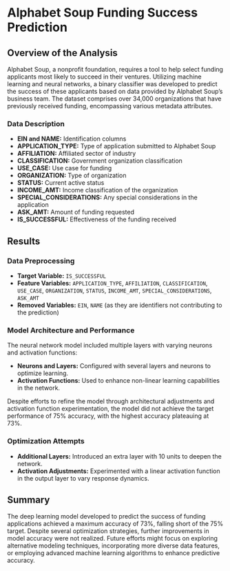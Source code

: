 # Alphabet Soup Funding Success Prediction

## Overview of the Analysis
Alphabet Soup, a nonprofit foundation, requires a tool to help select funding applicants most likely to succeed in their ventures. Utilizing machine learning and neural networks, a binary classifier was developed to predict the success of these applicants based on data provided by Alphabet Soup’s business team. The dataset comprises over 34,000 organizations that have previously received funding, encompassing various metadata attributes.

### Data Description
- **EIN and NAME:** Identification columns
- **APPLICATION_TYPE:** Type of application submitted to Alphabet Soup
- **AFFILIATION:** Affiliated sector of industry
- **CLASSIFICATION:** Government organization classification
- **USE_CASE:** Use case for funding
- **ORGANIZATION:** Type of organization
- **STATUS:** Current active status
- **INCOME_AMT:** Income classification of the organization
- **SPECIAL_CONSIDERATIONS:** Any special considerations in the application
- **ASK_AMT:** Amount of funding requested
- **IS_SUCCESSFUL:** Effectiveness of the funding received

## Results

### Data Preprocessing
- **Target Variable:** `IS_SUCCESSFUL`
- **Feature Variables:** `APPLICATION_TYPE`, `AFFILIATION`, `CLASSIFICATION`, `USE_CASE`, `ORGANIZATION`, `STATUS`, `INCOME_AMT`, `SPECIAL_CONSIDERATIONS`, `ASK_AMT`
- **Removed Variables:** `EIN`, `NAME` (as they are identifiers not contributing to the prediction)

### Model Architecture and Performance
The neural network model included multiple layers with varying neurons and activation functions:
- **Neurons and Layers:** Configured with several layers and neurons to optimize learning.
- **Activation Functions:** Used to enhance non-linear learning capabilities in the network.

Despite efforts to refine the model through architectural adjustments and activation function experimentation, the model did not achieve the target performance of 75% accuracy, with the highest accuracy plateauing at 73%.

### Optimization Attempts
- **Additional Layers:** Introduced an extra layer with 10 units to deepen the network.
- **Activation Adjustments:** Experimented with a linear activation function in the output layer to vary response dynamics.

## Summary
The deep learning model developed to predict the success of funding applications achieved a maximum accuracy of 73%, falling short of the 75% target. Despite several optimization strategies, further improvements in model accuracy were not realized. Future efforts might focus on exploring alternative modeling techniques, incorporating more diverse data features, or employing advanced machine learning algorithms to enhance predictive accuracy.


